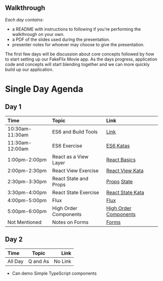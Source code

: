 ## Walkthrough

*Each day contains:*

* a README with instructions to following if you're performing the walkthrough on your own. 
* a PDF of the slides used during the presentation.
* presenter notes for whoever may choose to give the presentation.
 
The first few days will be discussion about core concepts followed by how to start setting up our FakeFlix Movie app. As the days progress, application code and concepts will start blending together and we can more quickly build up our application.

Single Day Agenda
====================

Day 1
---------------------

| Time  | Topic  | Link |
| :------------ | :---------------| :-----|
| 10:30am-11:30am | ES6 and Build Tools | [Link][Day0] |
| 11:30am-12:00am | ES6 Exercise | [ES6 Katas][ES6 Katas] |
| 1:00pm-2:00pm | React as a View Layer | [React Basics][Day1] |
| 2:00pm-2:30pm | React View Exercise | [React View Kata][React View Kata] |
| 2:30pm-3:30pm | React State and Props | [Props][Day2] [State][Day3] |
| 3:30pm-4:00pm | React State Exercise | [React State Kata][React State Kata] |
| 4:00pm-5:00pm | Flux | [Flux][Day5] |
| 5:00pm-6:00pm | High Order Components | [High Order Components ][Day6] |
| Not Mentioned | Notes on Forms | [Forms][Day4]

Day 2 
---------------------
| Time  | Topic  | Link |
| :------------ |:---------------:| -----:|
| All Day | Q and As | No Link |

* Can demo Simple TypeScript components

[ES6 Katas]: http://codepen.io/westeezy/pen/EVvJQJ?editors=001
[React View Kata]: http://codepen.io/westeezy/pen/RWLoPp?editors=001
[React State Kata]: http://codepen.io/westeezy/pen/Qjqddw

[Day0]: https://github.com/westeezy/ReactJS-Bootcamp/blob/master/walkthroughs/day0/
[Day1]: https://github.com/westeezy/ReactJS-Bootcamp/blob/master/walkthroughs/day1/
[Day2]: https://github.com/westeezy/ReactJS-Bootcamp/blob/master/walkthroughs/day2/
[Day3]: https://github.com/westeezy/ReactJS-Bootcamp/blob/master/walkthroughs/day3/
[Day4]: https://github.com/westeezy/ReactJS-Bootcamp/blob/master/walkthroughs/day4/
[Day5]: https://github.com/westeezy/ReactJS-Bootcamp/blob/master/walkthroughs/day5/
[Day6]: https://github.com/westeezy/ReactJS-Bootcamp/blob/master/walkthroughs/day6/
